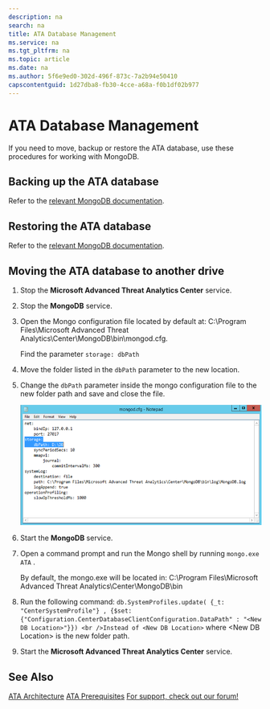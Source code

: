 ```yaml
---
description: na
search: na
title: ATA Database Management
ms.service: na
ms.tgt_pltfrm: na
ms.topic: article
ms.date: na
ms.author: 5f6e9ed0-302d-496f-873c-7a2b94e50410
capscontentguid: 1d27dba8-fb30-4cce-a68a-f0b1df02b977
---
```

# ATA Database Management
If you need to move, backup or restore the ATA database, use these procedures for working with MongoDB.

## Backing up the ATA database
Refer to the [relevant MongoDB documentation](http://docs.mongodb.org/manual/administration/backup/).

## Restoring the ATA database
Refer to the [relevant MongoDB documentation](http://docs.mongodb.org/manual/administration/backup/).

## Moving the ATA database to another drive

1. Stop the **Microsoft Advanced Threat Analytics Center** service.

2. Stop the **MongoDB** service.

3. Open the Mongo configuration file located by default at: C:\Program Files\Microsoft Advanced Threat Analytics\Center\MongoDB\bin\mongod.cfg.

   Find the parameter `storage: dbPath`

4. Move the folder listed in the `dbPath` parameter to the new location.

5. Change the `dbPath` parameter inside the mongo configuration file to the new folder path and save and close the file.

   ![](../Image/ATA_mongoDB_moveDB.png)

6. Start the **MongoDB** service.

7. Open a command prompt and run the Mongo shell by running `mongo.exe ATA` .

   By default, the mongo.exe will be located in: C:\Program Files\Microsoft Advanced Threat Analytics\Center\MongoDB\bin

8. Run the following command: `db.SystemProfiles.update( {_t: "CenterSystemProfile"} , {$set:{"Configuration.CenterDatabaseClientConfiguration.DataPath" : "<New DB Location>"}}) <br />Instead of <New DB Location>` where &lt;New DB Location&gt; is the new folder path.

9. Start the **Microsoft Advanced Threat Analytics Center** service.

## See Also
[ATA Architecture](../Topic/ATA_Architecture.md)
[ATA Prerequisites](../Topic/ATA_Prerequisites.md)
[For support, check out our forum!](https://social.technet.microsoft.com/Forums/security/en-US/home?forum=mata)

